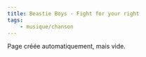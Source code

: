 ```yaml
---
title: Beastie Boys - Fight for your right
tags:
    - musique/chanson
---
```


Page créée automatiquement, mais vide.
